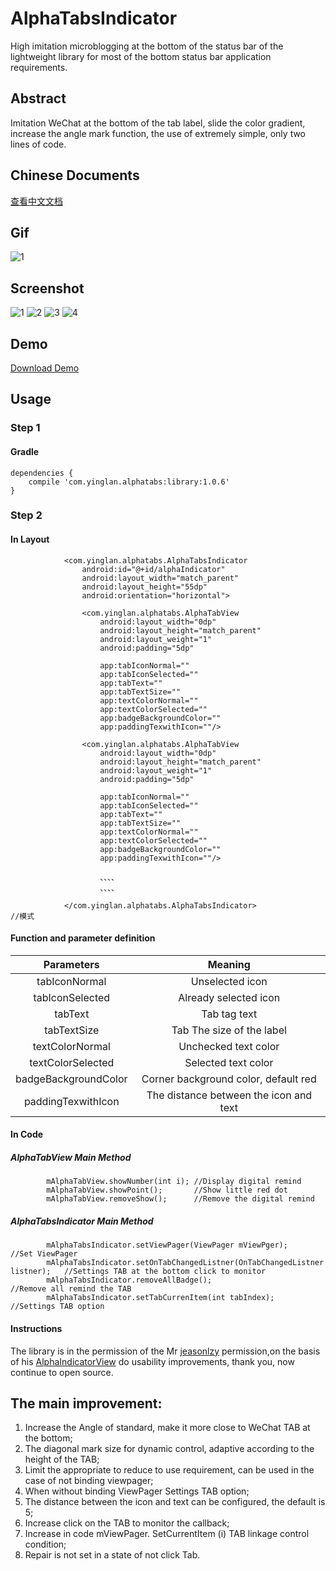 # AlphaTabsIndicator
High imitation microblogging at the bottom of the status bar of the lightweight library for most of the bottom status bar application requirements.
## Abstract
Imitation WeChat at the bottom of the tab label, slide the color gradient, increase the angle mark function, the use of extremely simple, only two lines of code.

## Chinese Documents
[查看中文文档](https://github.com/yingLanNull/AlphaTabsIndicator/blob/master/READEME_CN.md)

## Gif
![1](https://github.com/yingLanNull/AlphaTabsIndicator/blob/master/show/show.gif)

## Screenshot
![1](https://github.com/yingLanNull/AlphaTabsIndicator/blob/master/show/Screenshot1.png)
![2](https://github.com/yingLanNull/AlphaTabsIndicator/blob/master/show/Screenshot2.png)
![3](https://github.com/yingLanNull/AlphaTabsIndicator/blob/master/show/Screenshot3.png)
![4](https://github.com/yingLanNull/AlphaTabsIndicator/blob/master/show/Screenshot4.png)

## Demo
[Download Demo](https://github.com/yingLanNull/AlphaTabsIndicator/blob/master/show/app-debug.apk)

## Usage
### Step 1
#### Gradle
```
dependencies {
    compile 'com.yinglan.alphatabs:library:1.0.6'
}
```

### Step 2

#### In Layout
```
	        <com.yinglan.alphatabs.AlphaTabsIndicator
                android:id="@+id/alphaIndicator"
                android:layout_width="match_parent"
                android:layout_height="55dp"
                android:orientation="horizontal">

                <com.yinglan.alphatabs.AlphaTabView
                    android:layout_width="0dp"
                    android:layout_height="match_parent"
                    android:layout_weight="1"
                    android:padding="5dp"

                    app:tabIconNormal=""
                    app:tabIconSelected=""
                    app:tabText=""
                    app:tabTextSize=""
                    app:textColorNormal=""
                    app:textColorSelected=""
                    app:badgeBackgroundColor=""
                    app:paddingTexwithIcon=""/>

                <com.yinglan.alphatabs.AlphaTabView
                    android:layout_width="0dp"
                    android:layout_height="match_parent"
                    android:layout_weight="1"
                    android:padding="5dp"

                    app:tabIconNormal=""
                    app:tabIconSelected=""
                    app:tabText=""
                    app:tabTextSize=""
                    app:textColorNormal=""
                    app:textColorSelected=""
                    app:badgeBackgroundColor=""
                    app:paddingTexwithIcon=""/>

                    、、、、
                    、、、、

            </com.yinglan.alphatabs.AlphaTabsIndicator>                                //模式
```
#### Function and parameter definition

<table>
  <tdead>
    <tr>
      <th align="center">Parameters</th>
      <th align="center">Meaning</th>
    </tr>
  </tdead>
  <tbody>
    <tr>
      <td align="center">tabIconNormal</td>
      <td align="center">Unselected icon</td>
    </tr>
    <tr>
      <td align="center">tabIconSelected</td>
      <td align="center">Already selected icon</td>
    </tr>
    <tr>
      <td align="center">tabText</td>
      <td align="center">Tab tag text</td>
    </tr>
    <tr>
      <td align="center">tabTextSize</td>
      <td align="center">Tab The size of the label</td>
    </tr>
    <tr>
      <td align="center">textColorNormal</td>
      <td align="center">Unchecked text color</td>
    </tr>
    <tr>
      <td align="center">textColorSelected</td>
      <td align="center">Selected text color</td>
    </tr>
    <tr>
        <td align="center">badgeBackgroundColor</td>
        <td align="center">Corner background color, default red</td>
     </tr>
     <tr>
        <td align="center">paddingTexwithIcon</td>
        <td align="center">The distance between the icon and text</td>
     </tr>
  </tbody>
</table>


#### In Code

##### AlphaTabView Main Method
```
        mAlphaTabView.showNumber(int i); //Display digital remind
        mAlphaTabView.showPoint();       //Show little red dot
        mAlphaTabView.removeShow();      //Remove the digital remind
```

##### AlphaTabsIndicator Main Method
```
        mAlphaTabsIndicator.setViewPager(ViewPager mViewPger);                     //Set ViewPager
        mAlphaTabsIndicator.setOnTabChangedListner(OnTabChangedListner listner);   //Settings TAB at the bottom click to monitor
        mAlphaTabsIndicator.removeAllBadge();                                      //Remove all remind the TAB
        mAlphaTabsIndicator.setTabCurrenItem(int tabIndex);                        //Settings TAB option
```

#### Instructions
The library is in the permission of the Mr [jeasonlzy](https://github.com/jeasonlzy) permission,on the basis of his [AlphaIndicatorView](https://github.com/jeasonlzy/AlphaIndicatorView) do usability improvements, thank you, now continue to open source.
## The main improvement:
1. Increase the Angle of standard, make it more close to WeChat TAB at the bottom;
1. The diagonal mark size for dynamic control, adaptive according to the height of the TAB;
1. Limit the appropriate to reduce to use requirement, can be used in the case of not binding viewpager;
1. When without binding ViewPager Settings TAB option;
1. The distance between the icon and text can be configured, the default is 5;
1. Increase click on the TAB to monitor the callback;
1. Increase in code mViewPager. SetCurrentItem (i) TAB linkage control condition;
1. Repair is not set in a state of not click Tab.